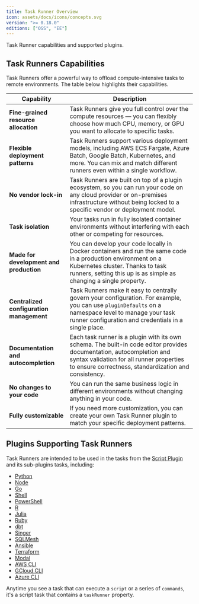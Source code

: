 ```yaml
---
title: Task Runner Overview
icon: assets/docs/icons/concepts.svg
version: ">= 0.18.0"
editions: ["OSS", "EE"]
---
```


Task Runner capabilities and supported plugins.

## Task Runners Capabilities

Task Runners offer a powerful way to offload compute-intensive tasks to remote environments. The table below highlights their capabilities.

| Capability                               | Description                                                                                                                                                                                                               |
|------------------------------------------|---------------------------------------------------------------------------------------------------------------------------------------------------------------------------------------------------------------------------|
| **Fine-grained resource allocation**     | Task Runners give you full control over the compute resources — you can flexibly choose how much CPU, memory, or GPU you want to allocate to specific tasks.                                                              |
| **Flexible deployment patterns**         | Task Runners support various deployment models, including AWS ECS Fargate, Azure Batch, Google Batch, Kubernetes, and more. You can mix and match different runners even within a single workflow.                        |
| **No vendor lock-in**                    | Task Runners are built on top of a plugin ecosystem, so you can run your code on any cloud provider or on-premises infrastructure without being locked to a specific vendor or deployment model.                          |
| **Task isolation**                       | Your tasks run in fully isolated container environments without interfering with each other or competing for resources.                                                                                                   |
| **Made for development and production**  | You can develop your code locally in Docker containers and run the same code in a production environment on a Kubernetes cluster. Thanks to task runners, setting this up is as simple as changing a single property.     |
| **Centralized configuration management** | Task Runners make it easy to centrally govern your configuration. For example, you can use `pluginDefaults` on a namespace level to manage your task runner configuration and credentials in a single place.                |
| **Documentation and autocompletion**     | Each task runner is a plugin with its own schema. The built-in code editor provides documentation, autocompletion and syntax validation for all runner properties to ensure correctness, standardization and consistency. |
| **No changes to your code**              | You can run the same business logic in different environments without changing anything in your code.                                                                                                                     |
| **Fully customizable**                   | If you need more customization, you can create your own Task Runner plugin to match your specific deployment patterns.                                                                                                    |

## Plugins Supporting Task Runners
Task Runners are intended to be used in the tasks from the [Script Plugin](https://github.com/kestra-io/plugin-scripts) and its sub-plugins tasks, including:
- [Python](/plugins/plugin-script-python)
- [Node](/plugins/plugin-script-node)
- [Go](/plugins/plugin-script-go)
- [Shell](/plugins/plugin-script-shell)
- [PowerShell](/plugins/plugin-script-powershell)
- [R](/plugins/plugin-script-r)
- [Julia](/plugins/plugin-script-julia)
- [Ruby](/plugins/plugin-script-ruby)
- [dbt](/plugins/plugin-dbt)
- [Singer](/plugins/plugin-singer)
- [SQLMesh](/plugins/plugin-sqlmesh)
- [Ansible](/plugins/plugin-ansible)
- [Terraform](/plugins/plugin-terraform)
- [Modal](/plugins/plugin-modal)
- [AWS CLI](/plugins/plugin-aws/cli/io.kestra.plugin.aws.cli.awscli)
- [GCloud CLI](/plugins/plugin-gcp/cli/io.kestra.plugin.gcp.cli.gcloudcli)
- [Azure CLI](/plugins/plugin-azure/cli/io.kestra.plugin.azure.cli.azcli)

Anytime you see a task that can execute a `script` or a series of `commands`, it's a script task that contains a `taskRunner` property.

